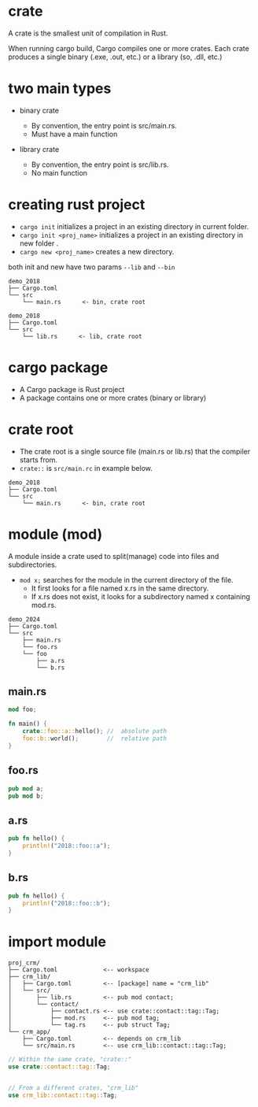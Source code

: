 # crate

A crate is the smallest unit of compilation in Rust.

When running cargo build, Cargo compiles one or more crates. Each crate produces a single binary (.exe, .out, etc.) or a library (so, .dll, etc.)

# two main types

- binary crate

  - By convention, the entry point is src/main.rs.
  - Must have a main function

- library crate
  - By convention, the entry point is src/lib.rs.
  - No main function

# creating rust project

- `cargo init` initializes a project in an existing directory in current folder.
- `cargo init <proj_name>` initializes a project in an existing directory in new folder .
- `cargo new <proj_name>` creates a new directory.

both init and new have two params `--lib` and `--bin`

```
demo_2018
├── Cargo.toml
└── src
    └── main.rs      <- bin, crate root
```

```
demo_2018
├── Cargo.toml
└── src
    └── lib.rs      <- lib, crate root
```

# cargo package

- A Cargo package is Rust project
- A package contains one or more crates (binary or library)

# crate root

- The crate root is a single source file (main.rs or lib.rs) that the compiler starts from.
- `crate::` is `src/main.rc` in example below.

```
demo_2018
├── Cargo.toml
└── src
    └── main.rs      <- bin, crate root
```

# module (mod)

A module inside a crate used to split(manage) code into files and subdirectories.

- `mod x;` searches for the module in the current directory of the file.
  - It first looks for a file named x.rs in the same directory.
  - If x.rs does not exist, it looks for a subdirectory named x containing mod.rs.

```
demo_2024
├── Cargo.toml
└── src
    ├── main.rs
    └── foo.rs
    └── foo
        ├── a.rs
        └── b.rs
```

## main.rs

```rust
mod foo;

fn main() {
    crate::foo::a::hello(); //  absolute path
    foo::b::world();        //  relative path
}
```

## foo.rs

```rust
pub mod a;
pub mod b;
```

## a.rs

```rust
pub fn hello() {
	println!("2018::foo::a");
}
```

## b.rs

```rust
pub fn hello() {
	println!("2018::foo::b");
}
```

# import module

```
proj_crm/
├── Cargo.toml             <-- workspace
├── crm_lib/
│   ├── Cargo.toml         <-- [package] name = "crm_lib"
│   └── src/
│       ├── lib.rs         <-- pub mod contact;
│       └── contact/
│           ├── contact.rs <-- use crate::contact::tag::Tag;
│           ├── mod.rs     <-- pub mod tag;
│           └── tag.rs     <-- pub struct Tag;
└── crm_app/
    ├── Cargo.toml         <-- depends on crm_lib
    └── src/main.rs        <-- use crm_lib::contact::tag::Tag;
```

```rust
// Within the same crate, "crate::"
use crate::contact::tag::Tag;


// From a different crates, "crm_lib"
use crm_lib::contact::tag::Tag;
```
